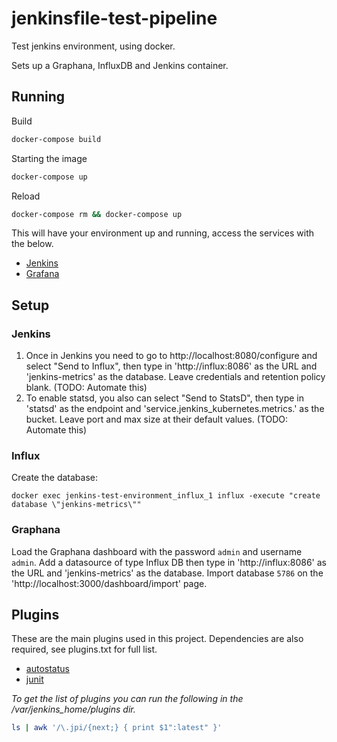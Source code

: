 # jenkinsfile-test-pipeline
Test jenkins environment, using docker.

Sets up a Graphana, InfluxDB and Jenkins container.

## Running
Build
```bash
docker-compose build
```

Starting the image

```bash
docker-compose up
```

Reload

```bash
docker-compose rm && docker-compose up
```

This will have your environment up and running, access the services with the below.

- [Jenkins](http://localhost:8080/)
- [Grafana](http://localhost:3000/)

## Setup
### Jenkins
1. Once in Jenkins you need to go to http://localhost:8080/configure and select "Send to Influx", then type in 'http://influx:8086' as the URL and 'jenkins-metrics' as the database. Leave credentials and retention policy blank. (TODO: Automate this)
2. To enable statsd, you also can select "Send to StatsD", then type in 'statsd' as the endpoint and 'service.jenkins_kubernetes.metrics.' as the bucket. Leave port and max size at their default values. (TODO: Automate this)

### Influx
Create the database:
```
docker exec jenkins-test-environment_influx_1 influx -execute "create database \"jenkins-metrics\""
```

### Graphana
Load the Graphana dashboard with the password `admin` and username `admin`.
Add a datasource of type Influx DB then type in 'http://influx:8086' as the URL and 'jenkins-metrics' as the database.
Import database `5786` on the 'http://localhost:3000/dashboard/import' page.


## Plugins

These are the main plugins used in this project. Dependencies are also required, see plugins.txt for full list.

- [autostatus](https://github.com/jenkinsci/github-autostatus-plugin)
- [junit](https://github.com/jenkinsci/junit-plugin)

_To get the list of plugins you can run the following in the /var/jenkins_home/plugins dir._

```bash
ls | awk '/\.jpi/{next;} { print $1":latest" }'
```
